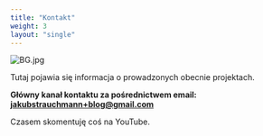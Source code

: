 ```yaml
---
title: "Kontakt"
weight: 3
layout: "single"
---
```

<img alt="BG.jpg" src="/zdjecia/bg.jpg">

Tutaj pojawia się informacja o prowadzonych obecnie projektach.

<strong>Główny kanał kontaktu za pośrednictwem email: jakubstrauchmann+blog@gmail.com</strong>

Czasem skomentuję coś na YouTube.